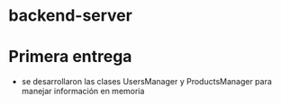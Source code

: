 # backend-server

# Primera entrega
* se desarrollaron las clases UsersManager y ProductsManager para manejar información en memoria

#
